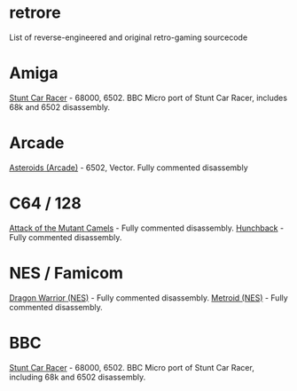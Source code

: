 # retrore
List of reverse-engineered and original retro-gaming sourcecode

# Amiga

[Stunt Car Racer](https://github.com/kieranhj/scr-beeb) - 68000, 6502. BBC Micro port of Stunt Car Racer, includes 68k and 6502 disassembly.

# Arcade

[Asteroids (Arcade)](https://github.com/nmikstas/asteroids-disassembly) - 6502, Vector. Fully commented disassembly

# C64 / 128

[Attack of the Mutant Camels](https://github.com/C64-Mark/Attack-of-the-Mutant-Camels) - Fully commented disassembly.
[Hunchback](https://github.com/C64-Mark/Hunchback) - Fully commented disassembly.

# NES / Famicom

[Dragon Warrior (NES)](https://github.com/nmikstas/dragon-warrior-disassembly) - Fully commented disassembly.
[Metroid (NES)](https://github.com/nmikstas/metroid-disassembly) - Fully commented disassembly.

# BBC

[Stunt Car Racer](https://github.com/kieranhj/scr-beeb) - 68000, 6502. BBC Micro port of Stunt Car Racer, including 68k and 6502 disassembly.
